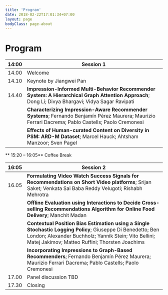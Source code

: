 ```yaml
---
title: 'Program'
date: 2018-02-22T17:01:34+07:00
layout: page
bodyClass: page-about
---
```


# Program

| 14:00 | Session 1                                                             |
|-------|-----------------------------------------------------------------------|
| 14.00 | Welcome                                                               |
| 14.10 | Keynote by Jiangwei Pan                                               |
| 14.40 | **Impression-Informed Multi-Behavior Recommender System: A Hierarchical Graph Attention Approach**; Dong Li; Divya Bhargavi; Vidya Sagar Ravipati |
|       | **Characterizing Impression-Aware Recommender Systems**; Fernando Benjamín Pérez Maurera; Maurizio Ferrari Dacrema; Pablo Castells; Paolo Cremonesi |
|       | **Effects of Human-curated Content on Diversity in PSM: ARD-M Dataset**; Marcel Hauck; Ahtsham Manzoor; Sven Pagel |

** 15:20 – 16:05** Coffee Break 

| 16:05 | Session 2                                                             |
|-------|-----------------------------------------------------------------------|
| 16.05 | **Formulating Video Watch Success Signals for Recommendations on Short Video platforms**; Srijan Saket; Venkata Sai Baba Reddy Velugoti; Rishabh Mehrotra   |
|       |  **Offline Evaluation using Interactions to Decide Cross-selling Recommendations Algorithm for Online Food Delivery**; Manchit Madan |
|       | **Contextual Position Bias Estimation using a Single Stochastic Logging Policy**; Giuseppe Di Benedetto; Ben London; Alexander Buchholz; Yannik Stein; Vito Bellini; Matej Jakimov; Matteo Ruffini; Thorsten Joachims |
|       | **Incorporating Impressions to Graph-Based Recommenders**; Fernando Benjamín Pérez Maurera; Maurizio Ferrari Dacrema; Pablo Castells; Paolo Cremonesi |
| 17.00 | Panel discussion TBD   |
| 17.30 | Closing   |







